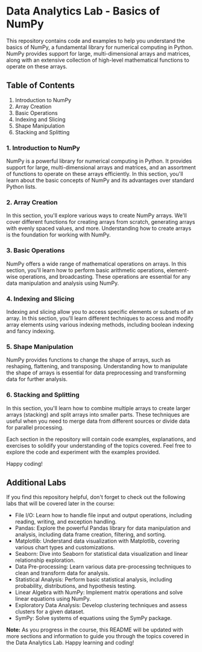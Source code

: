 # Data Analytics Lab - Basics of NumPy

This repository contains code and examples to help you understand the basics of NumPy, a fundamental library for numerical computing in Python. NumPy provides support for large, multi-dimensional arrays and matrices, along with an extensive collection of high-level mathematical functions to operate on these arrays.

## Table of Contents
1. Introduction to NumPy
2. Array Creation
3. Basic Operations
4. Indexing and Slicing
5. Shape Manipulation
6. Stacking and Splitting

### 1. Introduction to NumPy

NumPy is a powerful library for numerical computing in Python. It provides support for large, multi-dimensional arrays and matrices, and an assortment of functions to operate on these arrays efficiently. In this section, you'll learn about the basic concepts of NumPy and its advantages over standard Python lists.

### 2. Array Creation

In this section, you'll explore various ways to create NumPy arrays. We'll cover different functions for creating arrays from scratch, generating arrays with evenly spaced values, and more. Understanding how to create arrays is the foundation for working with NumPy.

### 3. Basic Operations

NumPy offers a wide range of mathematical operations on arrays. In this section, you'll learn how to perform basic arithmetic operations, element-wise operations, and broadcasting. These operations are essential for any data manipulation and analysis using NumPy.

### 4. Indexing and Slicing

Indexing and slicing allow you to access specific elements or subsets of an array. In this section, you'll learn different techniques to access and modify array elements using various indexing methods, including boolean indexing and fancy indexing.

### 5. Shape Manipulation

NumPy provides functions to change the shape of arrays, such as reshaping, flattening, and transposing. Understanding how to manipulate the shape of arrays is essential for data preprocessing and transforming data for further analysis.

### 6. Stacking and Splitting

In this section, you'll learn how to combine multiple arrays to create larger arrays (stacking) and split arrays into smaller parts. These techniques are useful when you need to merge data from different sources or divide data for parallel processing.

Each section in the repository will contain code examples, explanations, and exercises to solidify your understanding of the topics covered. Feel free to explore the code and experiment with the examples provided.

Happy coding!

## Additional Labs

If you find this repository helpful, don't forget to check out the following labs that will be covered later in the course:

- File I/O: Learn how to handle file input and output operations, including reading, writing, and exception handling.
- Pandas: Explore the powerful Pandas library for data manipulation and analysis, including data frame creation, filtering, and sorting.
- Matplotlib: Understand data visualization with Matplotlib, covering various chart types and customizations.
- Seaborn: Dive into Seaborn for statistical data visualization and linear relationship exploration.
- Data Pre-processing: Learn various data pre-processing techniques to clean and transform data for analysis.
- Statistical Analysis: Perform basic statistical analysis, including probability, distributions, and hypothesis testing.
- Linear Algebra with NumPy: Implement matrix operations and solve linear equations using NumPy.
- Exploratory Data Analysis: Develop clustering techniques and assess clusters for a given dataset.
- SymPy: Solve systems of equations using the SymPy package.

**Note:** As you progress in the course, this README will be updated with more sections and information to guide you through the topics covered in the Data Analytics Lab. Happy learning and coding!
